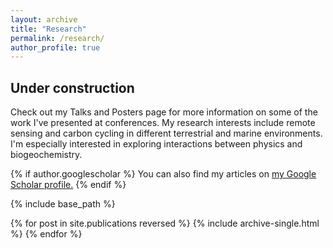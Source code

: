 ```yaml
---
layout: archive
title: "Research"
permalink: /research/
author_profile: true
---
```


## **Under construction**
Check out my Talks and Posters page for more information on some of the work I've presented at conferences. 
My research interests include remote sensing and carbon cycling in different terrestrial and marine environments. I'm especially interested in exploring interactions between physics and biogeochemistry.

{% if author.googlescholar %}
  You can also find my articles on <u><a href="{{author.googlescholar}}">my Google Scholar profile</a>.</u>
{% endif %}

{% include base_path %}

{% for post in site.publications reversed %}
  {% include archive-single.html %}
{% endfor %}
